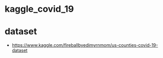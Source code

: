 # kaggle_covid_19

# dataset
- https://www.kaggle.com/fireballbyedimyrnmom/us-counties-covid-19-dataset